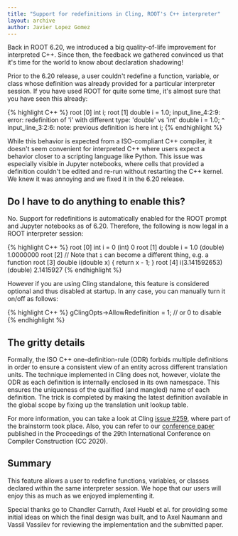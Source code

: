 ```yaml
---
title: "Support for redefinitions in Cling, ROOT's C++ interpreter"
layout: archive
author: Javier Lopez Gomez
---
```


Back in ROOT 6.20, we introduced a big quality-of-life improvement for interpreted C++. Since then, the feedback we gathered convinced us that it's time for the world to know about declaration shadowing!

Prior to the 6.20 release, a user couldn't redefine a function, variable, or class whose definition was already provided for a particular interpreter session. If you have used ROOT for quite some time, it's almost sure that you have seen this already:

{% highlight C++ %}
root [0] int i;
root [1] double i = 1.0;
input_line_4:2:9: error: redefinition of 'i' with different type: 'double' vs 'int'
  double i = 1.0;
         ^
input_line_3:2:6: note: previous definition is here
  int i;
{% endhighlight %}

While this behavior is expected from a ISO-compliant C++ compiler, it doesn't seem convenient for interpreted C++ where users expect a behavior closer to a scripting language like Python. This issue was especially visible in Jupyter notebooks, where cells that provided a definition couldn't be edited and re-run without restarting the C++ kernel. We knew it was annoying and we fixed it in the 6.20 release.

## Do I have to do anything to enable this?
No. Support for redefinitions is automatically enabled for the ROOT prompt and Jupyter notebooks as of 6.20. Therefore, the following is now legal in a ROOT interpreter session:

{% highlight C++ %}
root [0] int i = 0
(int) 0
root [1] double i = 1.0
(double) 1.0000000
root [2] // Note that `i` can become a different thing, e.g. a function
root [3] double i(double x) { return x - 1; }
root [4] i(3.141592653)
(double) 2.1415927
{% endhighlight %}

However if you are using Cling standalone, this feature is considered optional and thus disabled at startup. In any case, you can manually turn it on/off as follows:

{% highlight C++ %}
gClingOpts->AllowRedefinition = 1; // or 0 to disable
{% endhighlight %}

## The gritty details
Formally, the ISO C++ one-definition-rule (ODR) forbids multiple definitions in order to ensure a consistent view of an entity across different translation units. The technique implemented in Cling does not, however, violate the ODR as each definition is internally enclosed in its own namespace. This ensures the uniqueness of the qualified (and mangled) name of each definition. The trick is completed by making the latest definition available in the global scope by fixing up the translation unit lookup table.

For more information, you can take a look at Cling [issue #259](https://github.com/root-project/cling/issues/259), where part of the brainstorm took place. Also, you can refer to our [conference paper](https://dl.acm.org/doi/abs/10.1145/3377555.3377901) published in the Proceedings of the 29th International Conference on Compiler Construction (CC 2020).

## Summary
This feature allows a user to redefine functions, variables, or classes declared within the same interpreter session. We hope that our users will enjoy this as much as we enjoyed implementing it.

Special thanks go to Chandler Carruth, Axel Huebl et al. for providing some initial ideas on which the final design was built, and to Axel Naumann and Vassil Vassilev for reviewing the implementation and the submitted paper.
